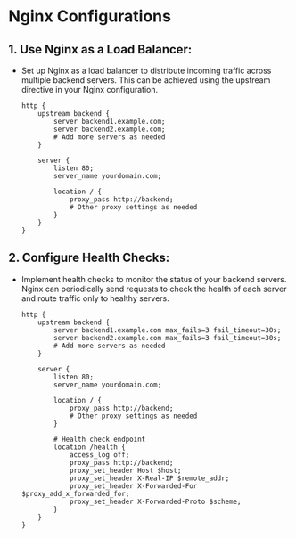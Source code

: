 # Nginx Configurations

## 1. Use Nginx as a Load Balancer:
  - Set up Nginx as a load balancer to distribute incoming traffic across multiple backend servers. This can be achieved using the upstream directive in your Nginx configuration.

        http {
            upstream backend {
                server backend1.example.com;
                server backend2.example.com;
                # Add more servers as needed
            }
        
            server {
                listen 80;
                server_name yourdomain.com;
        
                location / {
                    proxy_pass http://backend;
                    # Other proxy settings as needed
                }
            }
        }

## 2. Configure Health Checks:
  - Implement health checks to monitor the status of your backend servers. Nginx can periodically send requests to check the health of each server and route traffic only to healthy servers.

        http {
            upstream backend {
                server backend1.example.com max_fails=3 fail_timeout=30s;
                server backend2.example.com max_fails=3 fail_timeout=30s;
                # Add more servers as needed
            }
        
            server {
                listen 80;
                server_name yourdomain.com;
        
                location / {
                    proxy_pass http://backend;
                    # Other proxy settings as needed
                }
        
                # Health check endpoint
                location /health {
                    access_log off;
                    proxy_pass http://backend;
                    proxy_set_header Host $host;
                    proxy_set_header X-Real-IP $remote_addr;
                    proxy_set_header X-Forwarded-For $proxy_add_x_forwarded_for;
                    proxy_set_header X-Forwarded-Proto $scheme;
                }
            }
        }
